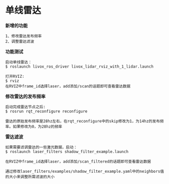 # 单线雷达

**新增的功能**

```
1、修改雷达发布频率
2、调整雷达滤波

```

**功能测试**

```
启动单线雷达：
$ roslaunch livox_ros_driver livox_lidar_rviz_with_1_lidar.launch

打开RVIZ:
$ rviz
在RVIZ中frame_id选择laser，add添加/scan的话题即可查看雷达数据
```


**修改雷达的发布频率**

```
启动完成雷达节点之后:
$ rosrun rqt_reconfigure reconfigure

雷达的原始发布频率是28hz左右，在rqt_reconfigure中的skip修改为1，为14hz的发布频率。如果修改为0，为28hz的频率
```

**雷达滤波**

```
如果需要滤调雷达的一些激光数据，启动：
$ roslaunch laser_filters shadow_filter_example.launch 

在RVIZ中frame_id选择laser，add添加/scan_filtered的话题即可查看雷达数据

通过修改laser_filters/examples/shadow_filter_example.yaml中的neighbors值的大小来调整所需滤波的大小

```
